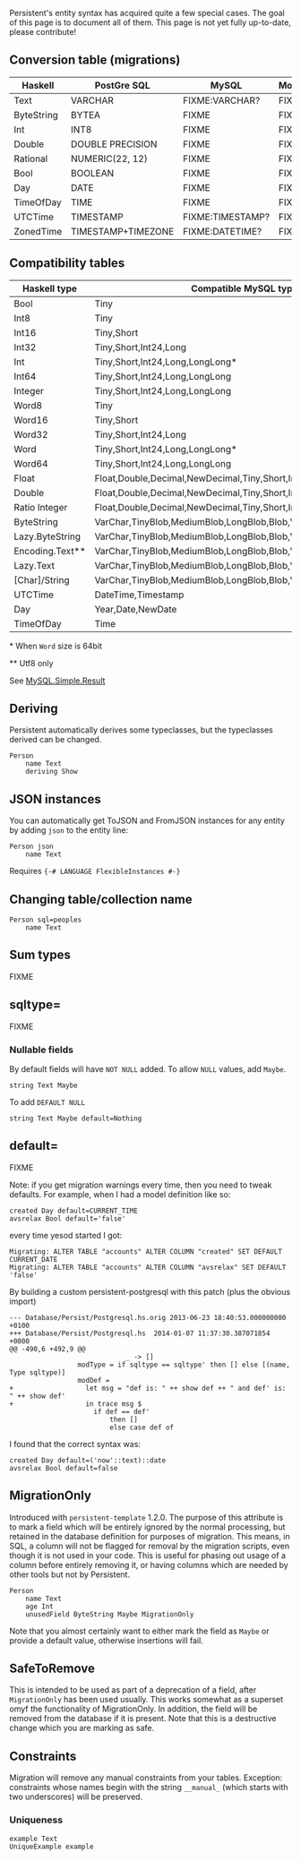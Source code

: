 Persistent's entity syntax has acquired quite a few special cases. The goal of this page is to document all of them. This page is not yet fully up-to-date, please contribute!

## Conversion table (migrations)

Haskell	   |  PostGre SQL         |  MySQL            |  MongoDB  |  SQLLite
-----------|----------------------|-------------------|-----------|---------
Text	   |  VARCHAR             |  FIXME:VARCHAR?   | FIXME     |  FIXME
ByteString |  BYTEA               |  FIXME            | FIXME     |  FIXME
Int        |  INT8                |  FIXME            | FIXME     |  FIXME
Double     |  DOUBLE PRECISION    |  FIXME            | FIXME     |  FIXME
Rational   |  NUMERIC(22, 12)     |  FIXME            | FIXME     |  FIXME
Bool       |  BOOLEAN             |  FIXME            | FIXME     |  FIXME
Day        |  DATE                |  FIXME            | FIXME     |  FIXME
TimeOfDay  |  TIME                |  FIXME            | FIXME     |  FIXME
UTCTime    |  TIMESTAMP           |  FIXME:TIMESTAMP? | FIXME     |  FIXME
ZonedTime  |  TIMESTAMP+TIMEZONE  |  FIXME:DATETIME?  | FIXME     |  FIXME


## Compatibility tables

Haskell type    | Compatible MySQL types
----------------|--------------------------
Bool            | Tiny
Int8            | Tiny
Int16           | Tiny,Short
Int32           | Tiny,Short,Int24,Long
Int             | Tiny,Short,Int24,Long,LongLong\*
Int64           | Tiny,Short,Int24,Long,LongLong
Integer         | Tiny,Short,Int24,Long,LongLong
Word8           | Tiny
Word16          | Tiny,Short
Word32          | Tiny,Short,Int24,Long
Word            | Tiny,Short,Int24,Long,LongLong\*
Word64          | Tiny,Short,Int24,Long,LongLong
Float           | Float,Double,Decimal,NewDecimal,Tiny,Short,Int24
Double          | Float,Double,Decimal,NewDecimal,Tiny,Short,Int24,Long
Ratio Integer   | Float,Double,Decimal,NewDecimal,Tiny,Short,Int24,Long,LongLong
ByteString      | VarChar,TinyBlob,MediumBlob,LongBlob,Blob,VarString,String,Set,Enum
Lazy.ByteString | VarChar,TinyBlob,MediumBlob,LongBlob,Blob,VarString,String,Set,Enum
Encoding.Text\*\* | VarChar,TinyBlob,MediumBlob,LongBlob,Blob,VarString,String,Set,Enum
Lazy.Text       | VarChar,TinyBlob,MediumBlob,LongBlob,Blob,VarString,String,Set,Enum
[Char]/String   | VarChar,TinyBlob,MediumBlob,LongBlob,Blob,VarString,String,Set,Enum
UTCTime         | DateTime,Timestamp
Day             | Year,Date,NewDate
TimeOfDay       | Time

\* When `Word` size is 64bit

\*\* Utf8 only


See [MySQL.Simple.Result](http://hackage.haskell.org/package/mysql-simple/docs/Database-MySQL-Simple-Result.html)

## Deriving

Persistent automatically derives some typeclasses, but the typeclasses derived can be changed.

```
Person
    name Text
    deriving Show
```

## JSON instances

You can automatically get ToJSON and FromJSON instances for any entity by adding `json` to the entity line:

```
Person json
    name Text
```
Requires `{-# LANGUAGE FlexibleInstances #-}`

## Changing table/collection name

```
Person sql=peoples
    name Text
```

## Sum types

FIXME

## sqltype=

FIXME

### Nullable fields

By default fields will have `NOT NULL` added. To allow `NULL` values, add `Maybe`.

    string Text Maybe

To add `DEFAULT NULL`

    string Text Maybe default=Nothing

## default=

FIXME

Note: if you get migration warnings every time, then you need to tweak defaults. For example, when I had a model definition like so:

    created Day default=CURRENT_TIME
    avsrelax Bool default='false'

every time yesod started I got:

    Migrating: ALTER TABLE "accounts" ALTER COLUMN "created" SET DEFAULT CURRENT_DATE
    Migrating: ALTER TABLE "accounts" ALTER COLUMN "avsrelax" SET DEFAULT 'false'

By building a custom persistent-postgresql with this patch (plus the obvious import)

    --- Database/Persist/Postgresql.hs.orig	2013-06-23 18:40:53.000000000 +0100
    +++ Database/Persist/Postgresql.hs	2014-01-07 11:37:30.387071854 +0000
    @@ -490,6 +492,9 @@
                                 _ -> []
                     modType = if sqltype == sqltype' then [] else [(name, Type sqltype)]
                     modDef =
    +                  let msg = "def is: " ++ show def ++ " and def' is: " ++ show def'
    +                  in trace msg $
                         if def == def'
                             then []
                             else case def of

I found that the correct syntax was:

    created Day default=('now'::text)::date
    avsrelax Bool default=false


## MigrationOnly

Introduced with `persistent-template` 1.2.0. The purpose of this attribute is to mark a field which will be entirely ignored by the normal processing, but retained in the database definition for purposes of migration. This means, in SQL, a column will not be flagged for removal by the migration scripts, even though it is not used in your code. This is useful for phasing out usage of a column before entirely removing it, or having columns which are needed by other tools but not by Persistent.

```
Person
    name Text
    age Int
    unusedField ByteString Maybe MigrationOnly
```

Note that you almost certainly want to either mark the field as `Maybe` or provide a default value, otherwise insertions will fail.

## SafeToRemove

This is intended to be used as part of a deprecation of a field, after `MigrationOnly` has been used usually. This works somewhat as a superset omyf the functionality of MigrationOnly. In addition, the field will be removed from the database if it is present. Note that this is a destructive change which you are marking as safe.

## Constraints

Migration will remove any manual constraints from your tables. Exception: constraints whose names begin with the string `__manual_` (which starts with two underscores) will be preserved.

### Uniqueness

    example Text
    UniqueExample example

